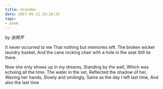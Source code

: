 ```yaml
---
title: Grandma
date: 2017-05-21 23:18:23
tags:
- poem
---
```


*by 张照芹*

It never occurred to me
That nothing but memories left.
The broken wicker laundry basket,
And the cane rocking chair with a hole in the seat
Still lie there.

Now she only shows up in my dreams,
Standing by the well,
Which was echoing all the time.
The water in the vet,
Reflected the shadow of her,
Waving her hands,
Slowly and smilingly,
Same as the day I left last time,
And also the last time
